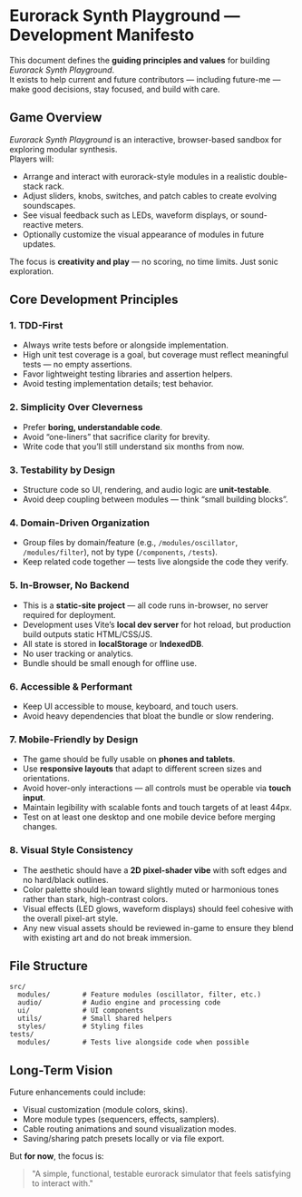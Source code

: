 # Eurorack Synth Playground — Development Manifesto

This document defines the **guiding principles and values** for building _Eurorack Synth Playground_.  
It exists to help current and future contributors — including future-me — make good decisions, stay focused, and build with care.


## Game Overview

_Eurorack Synth Playground_ is an interactive, browser-based sandbox for exploring modular synthesis.  
Players will:

- Arrange and interact with eurorack-style modules in a realistic double-stack rack.
- Adjust sliders, knobs, switches, and patch cables to create evolving soundscapes.
- See visual feedback such as LEDs, waveform displays, or sound-reactive meters.
- Optionally customize the visual appearance of modules in future updates.

The focus is **creativity and play** — no scoring, no time limits. Just sonic exploration.


## Core Development Principles

### 1. **TDD-First**
- Always write tests before or alongside implementation.
- High unit test coverage is a goal, but coverage must reflect meaningful tests — no empty assertions.
- Favor lightweight testing libraries and assertion helpers.
- Avoid testing implementation details; test behavior.

### 2. **Simplicity Over Cleverness**
- Prefer **boring, understandable code**.
- Avoid “one-liners” that sacrifice clarity for brevity.
- Write code that you’ll still understand six months from now.

### 3. **Testability by Design**
- Structure code so UI, rendering, and audio logic are **unit-testable**.
- Avoid deep coupling between modules — think “small building blocks”.

### 4. **Domain-Driven Organization**
- Group files by domain/feature (e.g., `/modules/oscillator`, `/modules/filter`), not by type (`/components`, `/tests`).
- Keep related code together — tests live alongside the code they verify.

### 5. **In-Browser, No Backend**
- This is a **static-site project** — all code runs in-browser, no server required for deployment.
- Development uses Vite’s **local dev server** for hot reload, but production build outputs static HTML/CSS/JS.
- All state is stored in **localStorage** or **IndexedDB**.
- No user tracking or analytics.
- Bundle should be small enough for offline use.

### 6. **Accessible & Performant**
- Keep UI accessible to mouse, keyboard, and touch users.
- Avoid heavy dependencies that bloat the bundle or slow rendering.

### 7. **Mobile-Friendly by Design**
- The game should be fully usable on **phones and tablets**.
- Use **responsive layouts** that adapt to different screen sizes and orientations.
- Avoid hover-only interactions — all controls must be operable via **touch input**.
- Maintain legibility with scalable fonts and touch targets of at least 44px.
- Test on at least one desktop and one mobile device before merging changes.

### 8. **Visual Style Consistency**
- The aesthetic should have a **2D pixel-shader vibe** with soft edges and no hard/black outlines.
- Color palette should lean toward slightly muted or harmonious tones rather than stark, high-contrast colors.
- Visual effects (LED glows, waveform displays) should feel cohesive with the overall pixel-art style.
- Any new visual assets should be reviewed in-game to ensure they blend with existing art and do not break immersion.


## File Structure

```
src/
  modules/        # Feature modules (oscillator, filter, etc.)
  audio/          # Audio engine and processing code
  ui/             # UI components
  utils/          # Small shared helpers
  styles/         # Styling files
tests/
  modules/        # Tests live alongside code when possible
```

## Long-Term Vision

Future enhancements could include:
- Visual customization (module colors, skins).
- More module types (sequencers, effects, samplers).
- Cable routing animations and sound visualization modes.
- Saving/sharing patch presets locally or via file export.

But **for now**, the focus is:  
> "A simple, functional, testable eurorack simulator that feels satisfying to interact with."
